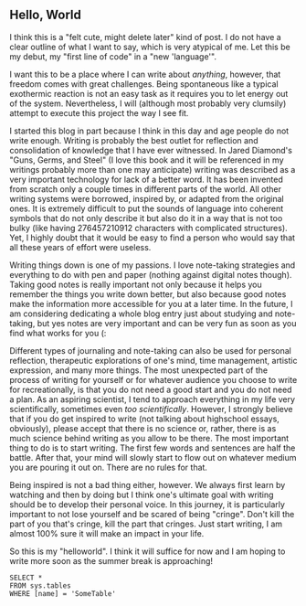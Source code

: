 ## Hello, World

I think this is a "felt cute, might delete later" kind of post. I do not have a clear outline of what I want to say, which is very atypical of me. Let this be my debut, my "first line of code" in a "new 'language'". 

I want this to be a place where I can write about *anything*, however, that freedom comes with great challenges. Being spontaneous like a typical exothermic reaction is not an easy task as it requires you to let energy out of the system. Nevertheless, I will (although most probably very clumsily) attempt to execute this project the way I see fit. 

I started this blog in part because I think in this day and age people do not write enough. Writing is probably the best outlet for reflection and consolidation of knowledge that I have ever witnessed. In Jared Diamond's "Guns, Germs, and Steel" (I love this book and it will be referenced in my writings probably more than one may anticipate) writing was described as a very important technology for lack of a better word. It has been invented from scratch only a couple times in different parts of the world. All other writing systems were borrowed, inspired by, or adapted from the original ones. It is extremely difficult to put the sounds of language into coherent symbols that do not only describe it but also do it in a way that is not too bulky (like having 276457210912 characters with complicated structures). Yet, I highly doubt that it would be easy to find a person who would say that all these years of effort were useless. 

Writing things down is one of my passions. I love note-taking strategies and everything to do with pen and paper (nothing against digital notes though). Taking good notes is really important not only because it helps you remember the things you write down better, but also because good notes make the information more accessible for you at a later time. In the future, I am considering dedicating a whole blog entry just about studying and note-taking, but yes notes are very important and can be very fun as soon as you find what works for you (:

Different types of journaling and note-taking can also be used for personal reflection, therapeutic explorations of one's mind, time management, artistic expression, and many more things. The most unexpected part of the process of writing for yourself or for whatever audience you choose to write for recreationally, is that you do not need a good start and you do not need a plan. As an aspiring scientist, I tend to approach everything in my life very scientifically, sometimes even *too scientifically*. However, I strongly believe that if you do get inspired to write (not talking about highschool essays, obviously), please accept that there is no science or, rather, there is as much science behind writing as you allow to be there. The most important thing to do is to start writing. The first few words and sentences are half the battle. After that, your mind will slowly start to flow out on whatever medium you are pouring it out on. There are no rules for that.

Being inspired is not a bad thing either, however. We always first learn by watching and then by doing but I think one's ultimate goal with writing should be to develop their personal voice. In this journey, it is particularly important to not lose yourself and be scared of being "cringe". Don't kill the part of you that's cringe, kill the part that cringes. Just start writing, I am almost 100% sure it will make an impact in your life.

So this is my "helloworld". I think it will suffice for now and I am hoping to write more soon as the summer break is approaching!
 ```tsql
 SELECT *
 FROM sys.tables
 WHERE [name] = 'SomeTable'
 ```
